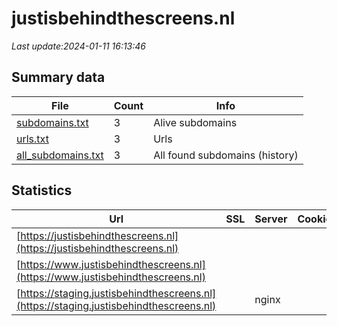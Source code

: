 # justisbehindthescreens.nl
*Last update:2024-01-11 16:13:46*
## Summary data
| File       | Count | Info |
|------------|-------|------|
|[subdomains.txt](/data/justisbehindthescreens/subdomains.txt)|3|Alive subdomains|
|[urls.txt](/data/justisbehindthescreens/urls.txt)|3|Urls|
|[all_subdomains.txt](/data/justisbehindthescreens/all_subdomains.txt)|3|All found subdomains (history)|
## Statistics
| Url | SSL | Server | Cookie | HSTS | CSP | XFO | XXP | RP | Tech |
|------------|-------|------|------|------|------|------|------|------|------|
|[https://justisbehindthescreens.nl](https://justisbehindthescreens.nl)| | | | | | | |:white_check_mark: | || |
|[https://www.justisbehindthescreens.nl](https://www.justisbehindthescreens.nl)| | | | | | | |:white_check_mark: | || |
|[https://staging.justisbehindthescreens.nl](https://staging.justisbehindthescreens.nl)| |nginx| | | | | |:white_check_mark: | |Nginx UIKit| |